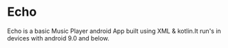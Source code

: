 # Echo
Echo is a basic Music Player android App built using XML & kotlin.It run's in devices with android 9.0 and below.

